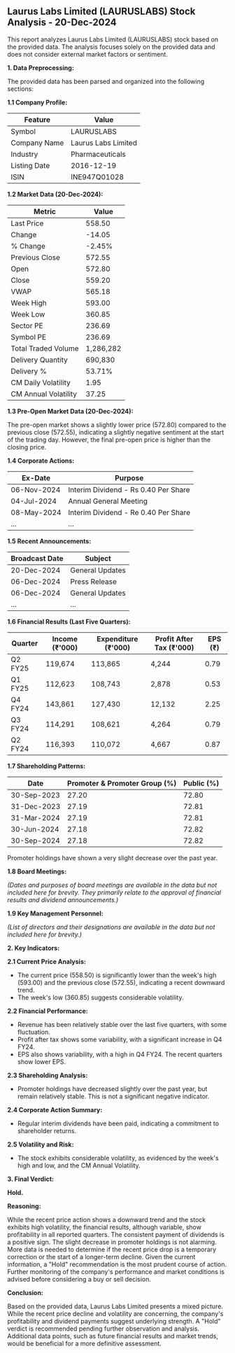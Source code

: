 ## Laurus Labs Limited (LAURUSLABS) Stock Analysis - 20-Dec-2024

This report analyzes Laurus Labs Limited (LAURUSLABS) stock based on the provided data.  The analysis focuses solely on the provided data and does not consider external market factors or sentiment.

**1. Data Preprocessing:**

The provided data has been parsed and organized into the following sections:

**1.1 Company Profile:**

| Feature          | Value                     |
|-----------------|--------------------------|
| Symbol           | LAURUSLABS                |
| Company Name     | Laurus Labs Limited        |
| Industry         | Pharmaceuticals           |
| Listing Date     | 2016-12-19                |
| ISIN             | INE947Q01028              |


**1.2 Market Data (20-Dec-2024):**

| Metric                | Value      |
|-----------------------|-------------|
| Last Price            | 558.50     |
| Change                | -14.05     |
| % Change              | -2.45%     |
| Previous Close        | 572.55     |
| Open                  | 572.80     |
| Close                 | 559.20     |
| VWAP                  | 565.18     |
| Week High             | 593.00     |
| Week Low              | 360.85     |
| Sector PE             | 236.69     |
| Symbol PE             | 236.69     |
| Total Traded Volume   | 1,286,282  |
| Delivery Quantity     | 690,830   |
| Delivery %            | 53.71%     |
| CM Daily Volatility   | 1.95       |
| CM Annual Volatility  | 37.25      |


**1.3 Pre-Open Market Data (20-Dec-2024):**

The pre-open market shows a slightly lower price (572.80) compared to the previous close (572.55), indicating a slightly negative sentiment at the start of the trading day.  However, the final pre-open price is higher than the closing price.

**1.4 Corporate Actions:**

| Ex-Date      | Purpose                               |
|--------------|---------------------------------------|
| 06-Nov-2024  | Interim Dividend - Rs 0.40 Per Share |
| 04-Jul-2024  | Annual General Meeting                |
| 08-May-2024  | Interim Dividend - Re 0.40 Per Share  |
| ...          | ...                                   |  *(Further historical data available)*


**1.5 Recent Announcements:**

| Broadcast Date | Subject                                      |
|-----------------|----------------------------------------------|
| 20-Dec-2024    | General Updates                             |
| 06-Dec-2024    | Press Release                                |
| 06-Dec-2024    | General Updates                             |
| ...            | ...                                          | *(Further historical data available)*


**1.6 Financial Results (Last Five Quarters):**

| Quarter      | Income (₹'000) | Expenditure (₹'000) | Profit After Tax (₹'000) | EPS (₹) |
|--------------|-----------------|-----------------------|--------------------------|---------|
| Q2 FY25      | 119,674         | 113,865               | 4,244                     | 0.79    |
| Q1 FY25      | 112,623         | 108,743               | 2,878                     | 0.53    |
| Q4 FY24      | 143,861         | 127,430               | 12,132                    | 2.25    |
| Q3 FY24      | 114,291         | 108,621               | 4,264                     | 0.79    |
| Q2 FY24      | 116,393         | 110,072               | 4,667                     | 0.87    |


**1.7 Shareholding Patterns:**

| Date         | Promoter & Promoter Group (%) | Public (%) |
|--------------|-----------------------------|------------|
| 30-Sep-2023  | 27.20                         | 72.80      |
| 31-Dec-2023  | 27.19                         | 72.81      |
| 31-Mar-2024  | 27.19                         | 72.81      |
| 30-Jun-2024  | 27.18                         | 72.82      |
| 30-Sep-2024  | 27.18                         | 72.82      |

Promoter holdings have shown a very slight decrease over the past year.


**1.8 Board Meetings:**

*(Dates and purposes of board meetings are available in the data but not included here for brevity.  They primarily relate to the approval of financial results and dividend announcements.)*


**1.9 Key Management Personnel:**

*(List of directors and their designations are available in the data but not included here for brevity.)*


**2. Key Indicators:**

**2.1 Current Price Analysis:**

* The current price (558.50) is significantly lower than the week's high (593.00) and the previous close (572.55), indicating a recent downward trend.
* The week's low (360.85) suggests considerable volatility.


**2.2 Financial Performance:**

* Revenue has been relatively stable over the last five quarters, with some fluctuation.
* Profit after tax shows some variability, with a significant increase in Q4 FY24.
* EPS also shows variability, with a high in Q4 FY24.  The recent quarters show lower EPS.


**2.3 Shareholding Analysis:**

* Promoter holdings have decreased slightly over the past year, but remain relatively stable.  This is not a significant negative indicator.


**2.4 Corporate Action Summary:**

* Regular interim dividends have been paid, indicating a commitment to shareholder returns.


**2.5 Volatility and Risk:**

* The stock exhibits considerable volatility, as evidenced by the week's high and low, and the CM Annual Volatility.


**3. Final Verdict:**

**Hold.**

**Reasoning:**

While the recent price action shows a downward trend and the stock exhibits high volatility, the financial results, although variable, show profitability in all reported quarters.  The consistent payment of dividends is a positive sign. The slight decrease in promoter holdings is not alarming.  More data is needed to determine if the recent price drop is a temporary correction or the start of a longer-term decline.  Given the current information, a "Hold" recommendation is the most prudent course of action.  Further monitoring of the company's performance and market conditions is advised before considering a buy or sell decision.

**Conclusion:**

Based on the provided data, Laurus Labs Limited presents a mixed picture. While the recent price decline and volatility are concerning, the company's profitability and dividend payments suggest underlying strength.  A "Hold" verdict is recommended pending further observation and analysis.  Additional data points, such as future financial results and market trends, would be beneficial for a more definitive assessment.
